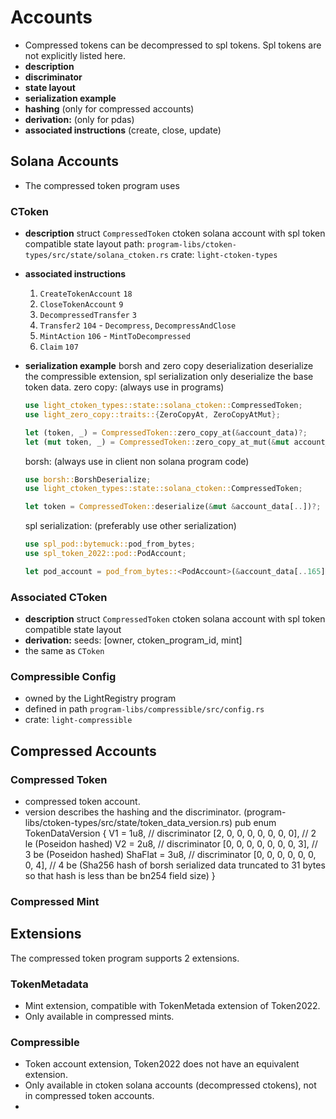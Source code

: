 # Accounts
- Compressed tokens can be decompressed to spl tokens. Spl tokens are not explicitly listed here.
- **description**
- **discriminator**
- **state layout**
- **serialization example**
- **hashing** (only for compressed accounts)
- **derivation:** (only for pdas)
- **associated instructions** (create, close, update)


## Solana Accounts
- The compressed token program uses

### CToken
- **description**
  struct `CompressedToken`
  ctoken solana account with spl token compatible state layout
  path: `program-libs/ctoken-types/src/state/solana_ctoken.rs`
  crate: `light-ctoken-types`
- **associated instructions**
  1. `CreateTokenAccount` `18`
  2. `CloseTokenAccount` `9`
  3. `DecompressedTransfer` `3`
  4. `Transfer2` `104` - `Decompress`, `DecompressAndClose`
  5. `MintAction` `106` - `MintToDecompressed`
  6. `Claim` `107`
- **serialization example**
  borsh and zero copy deserialization deserialize the compressible extension, spl serialization only deserialize the base token data.
  zero copy: (always use in programs)
  ```rust
  use light_ctoken_types::state::solana_ctoken::CompressedToken;
  use light_zero_copy::traits::{ZeroCopyAt, ZeroCopyAtMut};

  let (token, _) = CompressedToken::zero_copy_at(&account_data)?;
  let (mut token, _) = CompressedToken::zero_copy_at_mut(&mut account_data)?;
  ```

  borsh: (always use in client non solana program code)
  ```rust
  use borsh::BorshDeserialize;
  use light_ctoken_types::state::solana_ctoken::CompressedToken;

  let token = CompressedToken::deserialize(&mut &account_data[..])?;
  ```

  spl serialization: (preferably use other serialization)
  ```rust
  use spl_pod::bytemuck::pod_from_bytes;
  use spl_token_2022::pod::PodAccount;

  let pod_account = pod_from_bytes::<PodAccount>(&account_data[..165])?;
  ```


### Associated CToken
- **description**
  struct `CompressedToken`
  ctoken solana account with spl token compatible state layout
- **derivation:**
  seeds: [owner, ctoken_program_id, mint]
- the same as `CToken`


### Compressible Config
- owned by the LightRegistry program
- defined in path `program-libs/compressible/src/config.rs`
- crate: `light-compressible`


## Compressed Accounts

### Compressed Token
- compressed token account.
- version describes the hashing and the discriminator. (program-libs/ctoken-types/src/state/token_data_version.rs)
    pub enum TokenDataVersion {
        V1 = 1u8, // discriminator [2, 0, 0, 0, 0, 0, 0, 0], // 2 le (Poseidon hashed)
        V2 = 2u8, // discriminator [0, 0, 0, 0, 0, 0, 0, 3], // 3 be (Poseidon hashed)
        ShaFlat = 3u8, // discriminator [0, 0, 0, 0, 0, 0, 0, 4], // 4 be (Sha256 hash of borsh serialized data truncated to 31 bytes so that hash is less than be bn254 field size)
    }

### Compressed Mint

## Extensions
The compressed token program supports 2 extensions.

### TokenMetadata
- Mint extension, compatible with TokenMetada extension of Token2022.
- Only available in compressed mints.

### Compressible
- Token account extension, Token2022 does not have an equivalent extension.
- Only available in ctoken solana accounts (decompressed ctokens), not in compressed token accounts.
-

